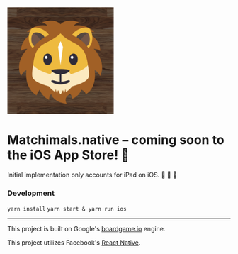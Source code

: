 <img src="./assets/app-icons/Icon-App-1024x1024.png" alt="Matchimals logo" width="240" />

# Matchimals.native – coming soon to the iOS App Store! 📲

Initial implementation only accounts for iPad on iOS. 🚧 🚧 🚧

### Development

`yarn install`
`yarn start & yarn run ios`

---

This project is built on Google's [boardgame.io](https://github.com/google/boardgame.io) engine.

This project utilizes Facebook's [React Native](https://facebook.github.io/react-native/).
